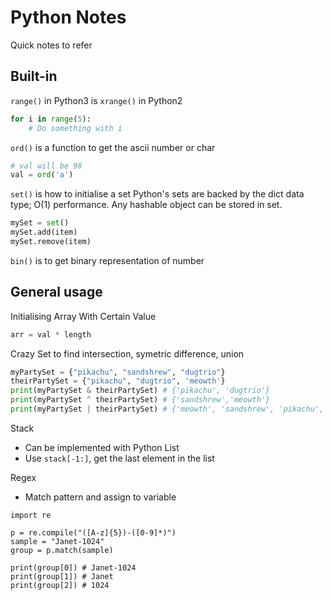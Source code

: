 # Python Notes
Quick notes to refer
## Built-in
`range()` in Python3 is `xrange()` in Python2
```python
for i in range(5):
    # Do something with i
```

`ord()` is a function to get the ascii number or char
```python
# val will be 98
val = ord('a')
```

`set()` is how to initialise a set
Python's sets are backed by the dict data type; O(1) performance.
Any hashable object can be stored in set.
```python
mySet = set()
mySet.add(item)
mySet.remove(item)
```


`bin()` is to get binary representation of number

## General usage
Initialising Array With Certain Value
```python
arr = val * length
```

Crazy Set to find intersection, symetric difference, union
```python
myPartySet = {"pikachu", "sandshrew", "dugtrio"}
theirPartySet = {"pikachu", "dugtrio", 'meowth'}
print(myPartySet & theirPartySet) # {'pikachu', 'dugtrio'}
print(myPartySet ^ theirPartySet) # {'sandshrew','meowth'}
print(myPartySet | theirPartySet) # {'meowth', 'sandshrew', 'pikachu', 'dugtrio'}
```

Stack
 + Can be implemented with Python List
 + Use `stack[-1:]`, get the last element in the list

Regex
 + Match pattern and assign to variable
```
import re

p = re.compile("([A-z]{5})-([0-9]*)")
sample = "Janet-1024"
group = p.match(sample)

print(group[0]) # Janet-1024
print(group[1]) # Janet
print(group[2]) # 1024
```
